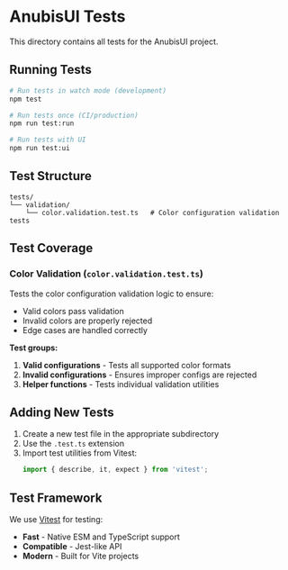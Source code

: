 # AnubisUI Tests

This directory contains all tests for the AnubisUI project.

## Running Tests

```bash
# Run tests in watch mode (development)
npm test

# Run tests once (CI/production)
npm run test:run

# Run tests with UI
npm run test:ui
```

## Test Structure

```
tests/
└── validation/
    └── color.validation.test.ts   # Color configuration validation tests
```

## Test Coverage

### Color Validation (`color.validation.test.ts`)

Tests the color configuration validation logic to ensure:
- Valid colors pass validation
- Invalid colors are properly rejected
- Edge cases are handled correctly

**Test groups:**
1. **Valid configurations** - Tests all supported color formats
2. **Invalid configurations** - Ensures improper configs are rejected
3. **Helper functions** - Tests individual validation utilities

## Adding New Tests

1. Create a new test file in the appropriate subdirectory
2. Use the `.test.ts` extension
3. Import test utilities from Vitest:
   ```typescript
   import { describe, it, expect } from 'vitest';
   ```

## Test Framework

We use [Vitest](https://vitest.dev/) for testing:
- **Fast** - Native ESM and TypeScript support
- **Compatible** - Jest-like API
- **Modern** - Built for Vite projects
